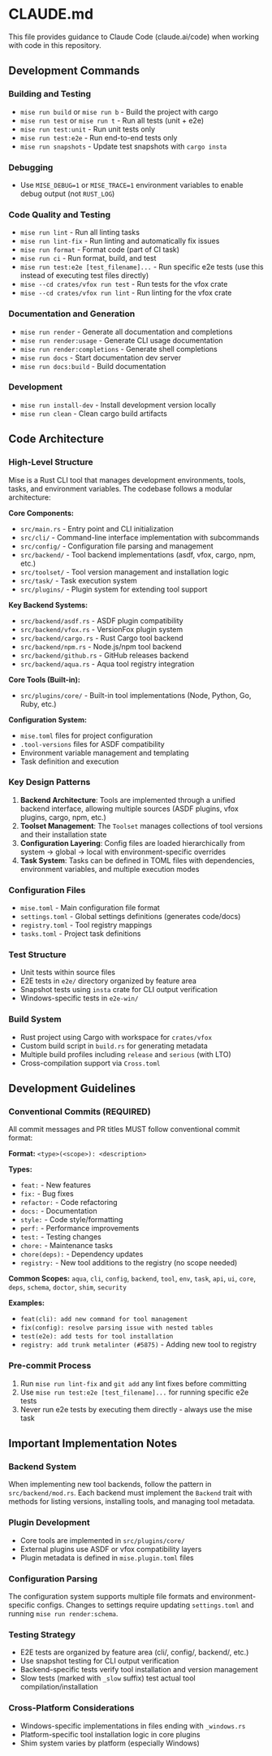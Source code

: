 # CLAUDE.md

This file provides guidance to Claude Code (claude.ai/code) when working with code in this repository.

## Development Commands

### Building and Testing

- `mise run build` or `mise run b` - Build the project with cargo
- `mise run test` or `mise run t` - Run all tests (unit + e2e)
- `mise run test:unit` - Run unit tests only
- `mise run test:e2e` - Run end-to-end tests only
- `mise run snapshots` - Update test snapshots with `cargo insta`

### Debugging

- Use `MISE_DEBUG=1` or `MISE_TRACE=1` environment variables to enable debug output (not `RUST_LOG`)

### Code Quality and Testing

- `mise run lint` - Run all linting tasks
- `mise run lint-fix` - Run linting and automatically fix issues
- `mise run format` - Format code (part of CI task)
- `mise run ci` - Run format, build, and test
- `mise run test:e2e [test_filename]...` - Run specific e2e tests (use this instead of executing test files directly)
- `mise --cd crates/vfox run test` - Run tests for the vfox crate
- `mise --cd crates/vfox run lint` - Run linting for the vfox crate

### Documentation and Generation

- `mise run render` - Generate all documentation and completions
- `mise run render:usage` - Generate CLI usage documentation
- `mise run render:completions` - Generate shell completions
- `mise run docs` - Start documentation dev server
- `mise run docs:build` - Build documentation

### Development

- `mise run install-dev` - Install development version locally
- `mise run clean` - Clean cargo build artifacts

## Code Architecture

### High-Level Structure

Mise is a Rust CLI tool that manages development environments, tools, tasks, and environment variables. The codebase follows a modular architecture:

**Core Components:**

- `src/main.rs` - Entry point and CLI initialization
- `src/cli/` - Command-line interface implementation with subcommands
- `src/config/` - Configuration file parsing and management
- `src/backend/` - Tool backend implementations (asdf, vfox, cargo, npm, etc.)
- `src/toolset/` - Tool version management and installation logic
- `src/task/` - Task execution system
- `src/plugins/` - Plugin system for extending tool support

**Key Backend Systems:**

- `src/backend/asdf.rs` - ASDF plugin compatibility
- `src/backend/vfox.rs` - VersionFox plugin system
- `src/backend/cargo.rs` - Rust Cargo tool backend
- `src/backend/npm.rs` - Node.js/npm tool backend
- `src/backend/github.rs` - GitHub releases backend
- `src/backend/aqua.rs` - Aqua tool registry integration

**Core Tools (Built-in):**

- `src/plugins/core/` - Built-in tool implementations (Node, Python, Go, Ruby, etc.)

**Configuration System:**

- `mise.toml` files for project configuration
- `.tool-versions` files for ASDF compatibility
- Environment variable management and templating
- Task definition and execution

### Key Design Patterns

1. **Backend Architecture**: Tools are implemented through a unified backend interface, allowing multiple sources (ASDF plugins, vfox plugins, cargo, npm, etc.)
2. **Toolset Management**: The `Toolset` manages collections of tool versions and their installation state
3. **Configuration Layering**: Config files are loaded hierarchically from system → global → local with environment-specific overrides
4. **Task System**: Tasks can be defined in TOML files with dependencies, environment variables, and multiple execution modes

### Configuration Files

- `mise.toml` - Main configuration file format
- `settings.toml` - Global settings definitions (generates code/docs)
- `registry.toml` - Tool registry mappings
- `tasks.toml` - Project task definitions

### Test Structure

- Unit tests within source files
- E2E tests in `e2e/` directory organized by feature area
- Snapshot tests using `insta` crate for CLI output verification
- Windows-specific tests in `e2e-win/`

### Build System

- Rust project using Cargo with workspace for `crates/vfox`
- Custom build script in `build.rs` for generating metadata
- Multiple build profiles including `release` and `serious` (with LTO)
- Cross-compilation support via `Cross.toml`

## Development Guidelines

### Conventional Commits (REQUIRED)

All commit messages and PR titles MUST follow conventional commit format:

**Format:** `<type>(<scope>): <description>`

**Types:**

- `feat:` - New features
- `fix:` - Bug fixes
- `refactor:` - Code refactoring
- `docs:` - Documentation
- `style:` - Code style/formatting
- `perf:` - Performance improvements
- `test:` - Testing changes
- `chore:` - Maintenance tasks
- `chore(deps):` - Dependency updates
- `registry:` - New tool additions to the registry (no scope needed)

**Common Scopes:** `aqua`, `cli`, `config`, `backend`, `tool`, `env`, `task`, `api`, `ui`, `core`, `deps`, `schema`, `doctor`, `shim`, `security`

**Examples:**

- `feat(cli): add new command for tool management`
- `fix(config): resolve parsing issue with nested tables`
- `test(e2e): add tests for tool installation`
- `registry: add trunk metalinter (#5875)` - Adding new tool to registry

### Pre-commit Process

1. Run `mise run lint-fix` and `git add` any lint fixes before committing
2. Use `mise run test:e2e [test_filename]...` for running specific e2e tests
3. Never run e2e tests by executing them directly - always use the mise task

## Important Implementation Notes

### Backend System

When implementing new tool backends, follow the pattern in `src/backend/mod.rs`. Each backend must implement the `Backend` trait with methods for listing versions, installing tools, and managing tool metadata.

### Plugin Development

- Core tools are implemented in `src/plugins/core/`
- External plugins use ASDF or vfox compatibility layers
- Plugin metadata is defined in `mise.plugin.toml` files

### Configuration Parsing

The configuration system supports multiple file formats and environment-specific configs. Changes to settings require updating `settings.toml` and running `mise run render:schema`.

### Testing Strategy

- E2E tests are organized by feature area (cli/, config/, backend/, etc.)
- Use snapshot testing for CLI output verification
- Backend-specific tests verify tool installation and version management
- Slow tests (marked with `_slow` suffix) test actual tool compilation/installation

### Cross-Platform Considerations

- Windows-specific implementations in files ending with `_windows.rs`
- Platform-specific tool installation logic in core plugins
- Shim system varies by platform (especially Windows)
